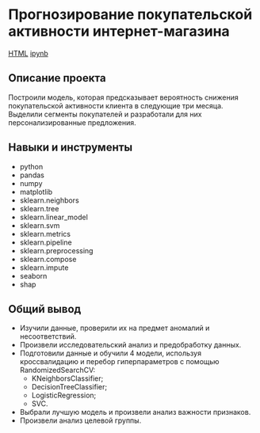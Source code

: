 # Прогнозирование покупательской активности интернет-магазина

[HTML](https://github.com/AntonS8/Portfolio/blob/main/class_purchasing_activity/class_purchasing_activity.html) [ipynb](https://github.com/AntonS8/Portfolio/blob/main/class_purchasing_activity/class_purchasing_activity.ipynb)

## Описание проекта

Построили модель, которая предсказывает вероятность снижения покупательской активности клиента в следующие три месяца. Выделили сегменты покупателей и разработали для них персонализированные предложения.

## Навыки и инструменты

- python
- pandas
- numpy
- matplotlib
- sklearn.neighbors
- sklearn.tree
- sklearn.linear_model
- sklearn.svm
- sklearn.metrics
- sklearn.pipeline
- sklearn.preprocessing
- sklearn.compose
- sklearn.impute
- seaborn
- shap


## Общий вывод

- Изучили данные, проверили их на предмет аномалий и несоответствий.
- Произвели исследовательский анализ и предобработку данных.
- Подготовили данные и обучили 4 модели, используя кроссвалидацию и перебор гиперпараметров с помощью RandomizedSearchCV:
  - KNeighborsClassifier;
  - DecisionTreeClassifier;
  - LogisticRegression;
  - SVC.
- Выбрали лучшую модель и произвели анализ важности признаков.
- Произвели анализ целевой группы.


